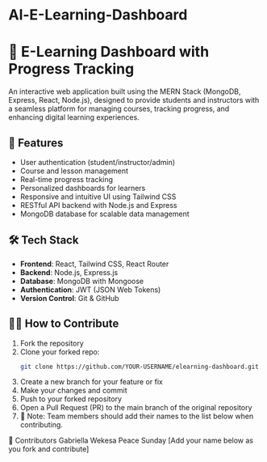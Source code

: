 # Al-E-Learning-Dashboard
# 📘 E-Learning Dashboard with Progress Tracking

An interactive web application built using the MERN Stack (MongoDB, Express, React, Node.js), designed to provide students and instructors with a seamless platform for managing courses, tracking progress, and enhancing digital learning experiences.

## 🚀 Features

- User authentication (student/instructor/admin)
- Course and lesson management
- Real-time progress tracking
- Personalized dashboards for learners
- Responsive and intuitive UI using Tailwind CSS
- RESTful API backend with Node.js and Express
- MongoDB database for scalable data management

## 🛠️ Tech Stack

- **Frontend**: React, Tailwind CSS, React Router
- **Backend**: Node.js, Express.js
- **Database**: MongoDB with Mongoose
- **Authentication**: JWT (JSON Web Tokens)
- **Version Control**: Git & GitHub

## 🧑‍💻 How to Contribute

1. Fork the repository
2. Clone your forked repo:  
   ```bash
   git clone https://github.com/YOUR-USERNAME/elearning-dashboard.git
3. Create a new branch for your feature or fix
4. Make your changes and commit
5. Push to your forked repository
6. Open a Pull Request (PR) to the main branch of the original repository
7. 📌 Note: Team members should add their names to the list below when contributing.

👥 Contributors
Gabriella Wekesa 
Peace Sunday
[Add your name below as you fork and contribute]



